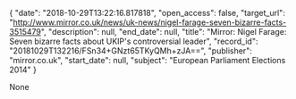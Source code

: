 {
  "date": "2018-10-29T13:22:16.817818", 
  "open_access": false, 
  "target_url": "http://www.mirror.co.uk/news/uk-news/nigel-farage-seven-bizarre-facts-3515479", 
  "description": null, 
  "end_date": null, 
  "title": "Mirror: Nigel Farage: Seven bizarre facts about UKIP's controversial leader", 
  "record_id": "20181029T132216/FSn34+GNzt65TKyQMh+zJA==", 
  "publisher": "mirror.co.uk", 
  "start_date": null, 
  "subject": "European Parliament Elections 2014"
}

None